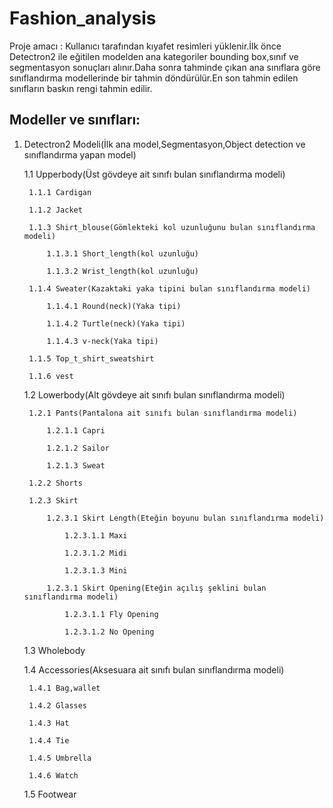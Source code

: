 # Fashion_analysis
Proje amacı : Kullanıcı tarafından kıyafet resimleri yüklenir.İlk önce Detectron2 ile eğitilen modelden ana kategoriler bounding box,sınıf ve segmentasyon sonuçları alınır.Daha sonra tahminde çıkan ana sınıflara göre sınıflandırma modellerinde bir tahmin döndürülür.En son tahmin edilen sınıfların baskın rengi tahmin edilir.

## Modeller ve sınıfları:

1. Detectron2 Modeli(İlk ana model,Segmentasyon,Object detection ve sınıflandırma yapan model)

	1.1 Upperbody(Üst gövdeye ait sınıfı bulan sınıflandırma modeli)
	
		1.1.1 Cardigan
		
		1.1.2 Jacket
		
		1.1.3 Shirt_blouse(Gömlekteki kol uzunluğunu bulan sınıflandırma modeli)
		
			1.1.3.1 Short_length(kol uzunluğu)
			
			1.1.3.2 Wrist_length(kol uzunluğu)
			
		1.1.4 Sweater(Kazaktaki yaka tipini bulan sınıflandırma modeli)
		
			1.1.4.1 Round(neck)(Yaka tipi)
			
			1.1.4.2 Turtle(neck)(Yaka tipi)
			
			1.1.4.3 v-neck(Yaka tipi)
			
		1.1.5 Top_t_shirt_sweatshirt
		
		1.1.6 vest
		
	1.2 Lowerbody(Alt gövdeye ait sınıfı bulan sınıflandırma modeli)
	
		1.2.1 Pants(Pantalona ait sınıfı bulan sınıflandırma modeli)
		
			1.2.1.1 Capri
			
			1.2.1.2 Sailor 
			
			1.2.1.3 Sweat
			
		1.2.2 Shorts
		
		1.2.3 Skirt
		
			1.2.3.1 Skirt Length(Eteğin boyunu bulan sınıflandırma modeli)
			
				1.2.3.1.1 Maxi
				
				1.2.3.1.2 Midi
				
				1.2.3.1.3 Mini
				
			1.2.3.1 Skirt Opening(Eteğin açılış şeklini bulan sınıflandırma modeli)
			
				1.2.3.1.1 Fly Opening
				
				1.2.3.1.2 No Opening
				
	1.3 Wholebody
	
	1.4 Accessories(Aksesuara ait sınıfı bulan sınıflandırma modeli)
	
		1.4.1 Bag,wallet
		
		1.4.2 Glasses
		
		1.4.3 Hat
		
		1.4.4 Tie
		
		1.4.5 Umbrella
		
		1.4.6 Watch
		
	1.5 Footwear
